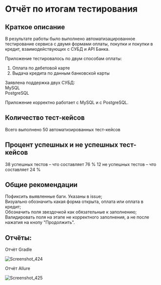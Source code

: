 # Отчёт по итогам тестирования
## Краткое описание
В результате работы было выполнено автоматизацированное тестирование сервиса с двумя формами оплаты, покупки и покупки в кредит, 
взаимодействующих с СУБД и API Банка.

Приложение тестировалось по двум способам оплаты:

1. Оплата по дебетовой карте  
2. Выдача кредита по данным банковской карты    

Заявлена поддержка двух СУБД:  
MySQL  
PostgreSQL  

Приложение корректно работает с MySQL и с PostgreSQL.  

## Количество тест-кейсов  
Всего выполнено 50 автоматизированных тест-кейсов

## Процент успешных и не успешных тест-кейсов  

38 успешных тестов – что составляет 76 %
12 не успешных тестов – что составляет 24 %

## Общие рекомендации
Пофиксить выявленные баги. Указаны в issue;  
Визуально обозначить какая форма открыта, оплата или оплата в кредит;  
Обозначить поля звездочкой как обязательные к заполнению;  
Валидировать поля на этапе не корректного заполнения, а не после нажатия на кнопу "Продолжить".  

## Отчёты:

Отчёт Gradle

![Screenshot_424](https://github.com/anna270892/diplom/assets/142071185/21e7c7c5-c977-453d-a93a-9fd57c3d2786)

Отчёт Allure

![Screenshot_425](https://github.com/anna270892/diplom/assets/142071185/88c03b1b-f263-486b-8dd2-7b306ba9de0f)
